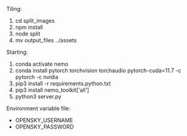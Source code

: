 Tiling:
1. cd split_images
2. npm install
3. node split
4. mv output_files ../assets

Starting:
1. conda activate nemo
2. conda install pytorch torchvision torchaudio pytorch-cuda=11.7 -c pytorch -c nvidia
3. pip3 install -r requirements.python.txt
4. pip3 install nemo_toolkit['all']
5. python3 server.py

Environment variable file:
- OPENSKY_USERNAME
- OPENSKY_PASSWORD